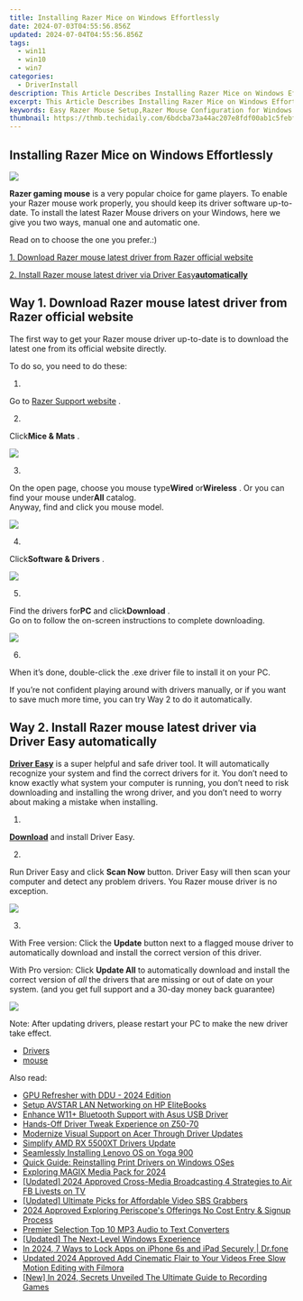 ```yaml
---
title: Installing Razer Mice on Windows Effortlessly
date: 2024-07-03T04:55:56.856Z
updated: 2024-07-04T04:55:56.856Z
tags:
  - win11
  - win10
  - win7
categories:
  - DriverInstall
description: This Article Describes Installing Razer Mice on Windows Effortlessly
excerpt: This Article Describes Installing Razer Mice on Windows Effortlessly
keywords: Easy Razer Mouse Setup,Razer Mouse Configuration for Windows 10/11,Installation Guide Razer Mice PC,Simplified Razer Mouse Installation,Razer Mouse Setup Tutorial Windows,Install Razer Mice on PC Easy Steps,Quick Setup Razer Mouse Windows
thumbnail: https://thmb.techidaily.com/6bdcba73a44ac207e8fdf00ab1c5febff71a5d180b14959fd7d55488ff318cda.jpg
---
```


## Installing Razer Mice on Windows Effortlessly

![](https://images.drivereasy.com/wp-content/uploads/2017/08/img_59916dd2efe45.jpg)

**Razer gaming mouse** is a very popular choice for game players. To enable your Razer mouse work properly, you should keep its driver software up-to-date. To install the latest Razer Mouse drivers on your Windows, here we give you two ways, manual one and automatic one.

Read on to choose the one you prefer.:)

[1. Download Razer mouse latest driver from Razer official website](#m1)

[2. Install Razer mouse latest driver via Driver Easy**automatically**](#m2)

## Way 1\. Download Razer mouse latest driver from Razer official website

 The first way to get your Razer mouse driver up-to-date is to download the latest one from its official website directly.

To do so, you need to do these:

 1)  

 Go to [Razer Support website](http://support.razerzone.com/) .

 2)  

 Click**Mice & Mats** .

![](https://images.drivereasy.com/wp-content/uploads/2017/08/img_5991737c10be4.jpg)

 3)  

 On the open page, choose you mouse type**Wired** or**Wireless** . Or you can find your mouse under**All** catalog.  
 Anyway, find and click you mouse model.

![](https://images.drivereasy.com/wp-content/uploads/2017/08/img_599173be93b1d.jpg)

 4)  

 Click**Software & Drivers** .

![](https://images.drivereasy.com/wp-content/uploads/2017/08/img_5991748622b84.png)

 5)  

 Find the drivers for**PC** and click**Download** .  
 Go on to follow the on-screen instructions to complete downloading.

![](https://images.drivereasy.com/wp-content/uploads/2017/08/img_5991746d6fe65.jpg)

 6)  

 When it’s done, double-click the .exe driver file to install it on your PC.

If  you’re not confident playing around with drivers manually,  or if you want to save much more time, you can try Way 2 to do it automatically.

## Way 2\. Install Razer mouse latest driver via Driver Easy automatically

**[Driver Easy](https://tools.techidaily.com/drivereasy/download/)**  is a super helpful and safe driver tool.  It will automatically recognize your system and find the correct drivers for it. You don’t need to know exactly what system your computer is running, you don’t need to risk downloading and installing the wrong driver, and you don’t need to worry about making a mistake when installing.

 1)  

 **[Download](https://tools.techidaily.com/drivereasy/download/)**   and install Driver Easy.

 2)  

 Run Driver Easy and click **Scan Now**   button. Driver Easy will then scan your computer and detect any problem drivers. You Razer mouse driver is no exception.

![](https://images.drivereasy.com/wp-content/uploads/2017/08/img_5991768d7f685.jpg)

 3)  

 With Free version: Click the **Update**  button next to a flagged mouse driver to automatically download and install the correct version of this driver.

With Pro version: Click **Update All**  to automatically download and install the correct version of _all_  the drivers that are missing or out of date on your system. (and you get full support and a 30-day money back guarantee)

![](https://images.drivereasy.com/wp-content/uploads/2017/08/img_599178457e79f.jpg)

 Note: After updating drivers, please restart your PC to make the new driver take effect.

* [Drivers](https://tools.techidaily.com/drivereasy/download/)
* [mouse](https://store.drivereasy.com/order/cart.php?PRODS=4731822&QTY=1&AFFILIATE=108875)

<ins class="adsbygoogle"
     style="display:block"
     data-ad-format="autorelaxed"
     data-ad-client="ca-pub-7571918770474297"
     data-ad-slot="1223367746"></ins>



<ins class="adsbygoogle"
     style="display:block"
     data-ad-client="ca-pub-7571918770474297"
     data-ad-slot="8358498916"
     data-ad-format="auto"
     data-full-width-responsive="true"></ins>

<span class="atpl-alsoreadstyle">Also read:</span>
<div><ul>
<li><a href="https://driver-install.techidaily.com/gpu-refresher-with-ddu-2024-edition/"><u>GPU Refresher with DDU - 2024 Edition</u></a></li>
<li><a href="https://driver-install.techidaily.com/setup-avstar-lan-networking-on-hp-elitebooks/"><u>Setup AVSTAR LAN Networking on HP EliteBooks</u></a></li>
<li><a href="https://driver-install.techidaily.com/enhance-w11plus-bluetooth-support-with-asus-usb-driver/"><u>Enhance W11+ Bluetooth Support with Asus USB Driver</u></a></li>
<li><a href="https://driver-install.techidaily.com/hands-off-driver-tweak-experience-on-z50-70/"><u>Hands-Off Driver Tweak Experience on Z50-70</u></a></li>
<li><a href="https://driver-install.techidaily.com/modernize-visual-support-on-acer-through-driver-updates/"><u>Modernize Visual Support on Acer Through Driver Updates</u></a></li>
<li><a href="https://driver-install.techidaily.com/simplify-amd-rx-5500xt-drivers-update/"><u>Simplify AMD RX 5500XT Drivers Update</u></a></li>
<li><a href="https://driver-install.techidaily.com/seamlessly-installing-lenovo-os-on-yoga-900/"><u>Seamlessly Installing Lenovo OS on Yoga 900</u></a></li>
<li><a href="https://driver-install.techidaily.com/quick-guide-reinstalling-print-drivers-on-windows-oses/"><u>Quick Guide: Reinstalling Print Drivers on Windows OSes</u></a></li>
<li><a href="https://some-knowledge.techidaily.com/exploring-magix-media-pack-for-2024/"><u>Exploring MAGIX Media Pack for 2024</u></a></li>
<li><a href="https://facebook-video-content.techidaily.com/updated-2024-approved-cross-media-broadcasting-4-strategies-to-air-fb-livests-on-tv/"><u>[Updated] 2024 Approved  Cross-Media Broadcasting  4 Strategies to Air FB Livests on TV</u></a></li>
<li><a href="https://eaxpv-info.techidaily.com/updated-ultimate-picks-for-affordable-video-sbs-grabbers/"><u>[Updated] Ultimate Picks for Affordable Video SBS Grabbers</u></a></li>
<li><a href="https://some-techniques.techidaily.com/2024-approved-exploring-periscopes-offerings-no-cost-entry-and-signup-process/"><u>2024 Approved  Exploring Periscope's Offerings  No Cost Entry & Signup Process</u></a></li>
<li><a href="https://audio-shaping.techidaily.com/premier-selection-top-10-mp3-audio-to-text-converters/"><u>Premier Selection Top 10 MP3 Audio to Text Converters</u></a></li>
<li><a href="https://fox-helps.techidaily.com/updated-the-next-level-windows-experience/"><u>[Updated] The Next-Level Windows Experience</u></a></li>
<li><a href="https://iphone-unlock.techidaily.com/in-2024-7-ways-to-lock-apps-on-iphone-6s-and-ipad-securely-drfone-by-drfone-ios/"><u>In 2024, 7 Ways to Lock Apps on iPhone 6s and iPad Securely | Dr.fone</u></a></li>
<li><a href="https://video-creation-software.techidaily.com/updated-2024-approved-add-cinematic-flair-to-your-videos-free-slow-motion-editing-with-filmora/"><u>Updated 2024 Approved Add Cinematic Flair to Your Videos Free Slow Motion Editing with Filmora</u></a></li>
<li><a href="https://screen-recording.techidaily.com/new-in-2024-secrets-unveiled-the-ultimate-guide-to-recording-games/"><u>[New] In 2024, Secrets Unveiled  The Ultimate Guide to Recording Games</u></a></li>
</ul></div>
